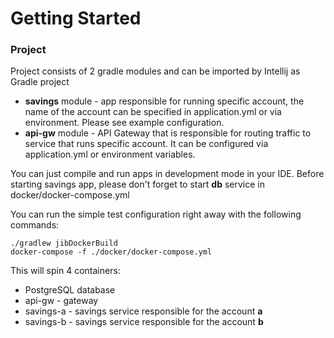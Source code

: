 # Getting Started

### Project
Project consists of 2 gradle modules and can be imported by Intellij as Gradle project
* **savings** module - app responsible for running specific account, the name of the account can be specified in application.yml or via environment. Please see example configuration.
* **api-gw** module - API Gateway that is responsible for routing traffic to service that runs specific account. It can be configured via application.yml or environment variables.

You can just compile and run apps in development mode in your IDE. Before starting savings app, please don't forget to start **db** service in docker/docker-compose.yml

You can run the simple test configuration right away with the following commands:

    ./gradlew jibDockerBuild
    docker-compose -f ./docker/docker-compose.yml


This will spin 4 containers:
- PostgreSQL database
- api-gw - gateway
- savings-a - savings service responsible for the account **a**
- savings-b - savings service responsible for the account **b**

